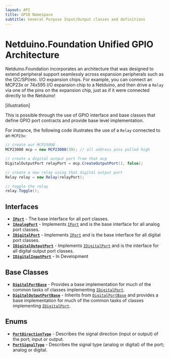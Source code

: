 ```yaml
---
layout: API
title: GPIO Namespace
subtitle: General Purpose Input/Output classes and definitions
---
```


# Netduino.Foundation Unified GPIO Architecture

Netduino.Foundation incorporates an architecture that was designed to extend peripheral support seamlessly across expansion peripherals such as the I2C/SPI/etc. I/O expansion chips. For example, you can connect an MCP23x or 74x595 I/O expansion chip to a Netduino, and then drive a `Relay` via one of the pins on the expansion chip, just as if it were connected directly to the Netduino!

[illustration]

This is possible through the use of GPIO interface and base classes that define GPIO port contracts and provide base level implementation.

For instance, the following code illustrates the use of a `Relay` connected to an `MCP23x`:

```csharp
// create our MCP23008
MCP23008 mcp = new MCP23008(39); // all address pins pulled high

// create a digital output port from that mcp
DigitalOutputPort relayPort = mcp.CreateOutputPort(1, false);

// create a new relay using that digital output port
Relay relay = new Relay(relayPort);

// toggle the relay
relay.Toggle();
```

## Interfaces

* **[`IPort`](/API/GPIO/IPort)** - The base interface for all port classes.
* **[`IAnalogPort`](/API/GPIO/IAnalogPort)** - Implements [`IPort`](/API/GPIO/IPort) and is the base interface for all analog port classes.
* **[`IDigitalPort`](/API/GPIO/IDigitalPort)** - Implements [`IPort`](/API/GPIO/IPort) and is the base interface for all digital port classes.
* **[`IDigitalOutputPort`](/API/GPIO/IDigitalOutputPort)** - Implements [`IDigitalPort`](/API/GPIO/IDigitalPort) and is the interface for all digital output port classes.
* **[`IDigitalInputPort`](/API/GPIO/IDigitalInputPort)** - In Development

## Base Classes

* **[`DigitalPortBase`](/API/GPIO/DigitalPortBase)** - Provides a base implementation for much of the common tasks of classes implementing [`IDigitalPort`](/API/GPIO/IDigitalPort).
* **[`DigitalOutputPortBase`](/API/GPIO/DigitalOutputPortBase)** - Inherits from [`DigitalPortBase`](/API/GPIO/DigitalPortBase) and provides a base implementation for much of the common tasks of classes implementing [`IDigitalPort`](/API/GPIO/IDigitalPort).

## Enums

* **[`PortDirectionType`](/API/GPIO/PortDirectionType)** - Describes the signal direction (input or output) of the port; input or output.
* **[`PortSignalType`](/API/GPIO/PortSignalType)** - Describes the signal type (analog or digital) of the port; analog or digital.
